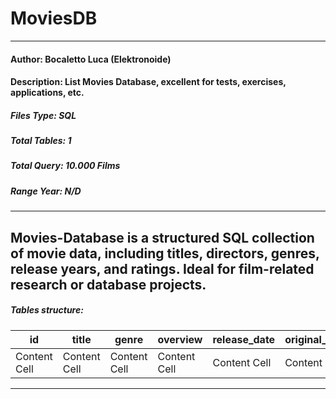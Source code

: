 # MoviesDB
----
#### Author: Bocaletto Luca (Elektronoide)
#### Description: List Movies Database, excellent for tests, exercises, applications, etc.
##### Files Type: SQL
##### Total Tables: 1
##### Total Query: 10.000 Films
##### Range Year: N/D
----
Movies-Database is a structured SQL collection of movie data, including titles, directors, genres, release years, and ratings. Ideal for film-related research or database projects.
----
##### Tables structure: 
| id  | title | genre | overview | release_date | original_language | poster_url | vote |
| ------------- | ------------- | ------------- | ------------- | ------------- | ------------- | ------------- | ------------- |
| Content Cell  | Content Cell  | Content Cell  | Content Cell  | Content Cell  | Content Cell  | Content Cell  | Content Cell  |
----
